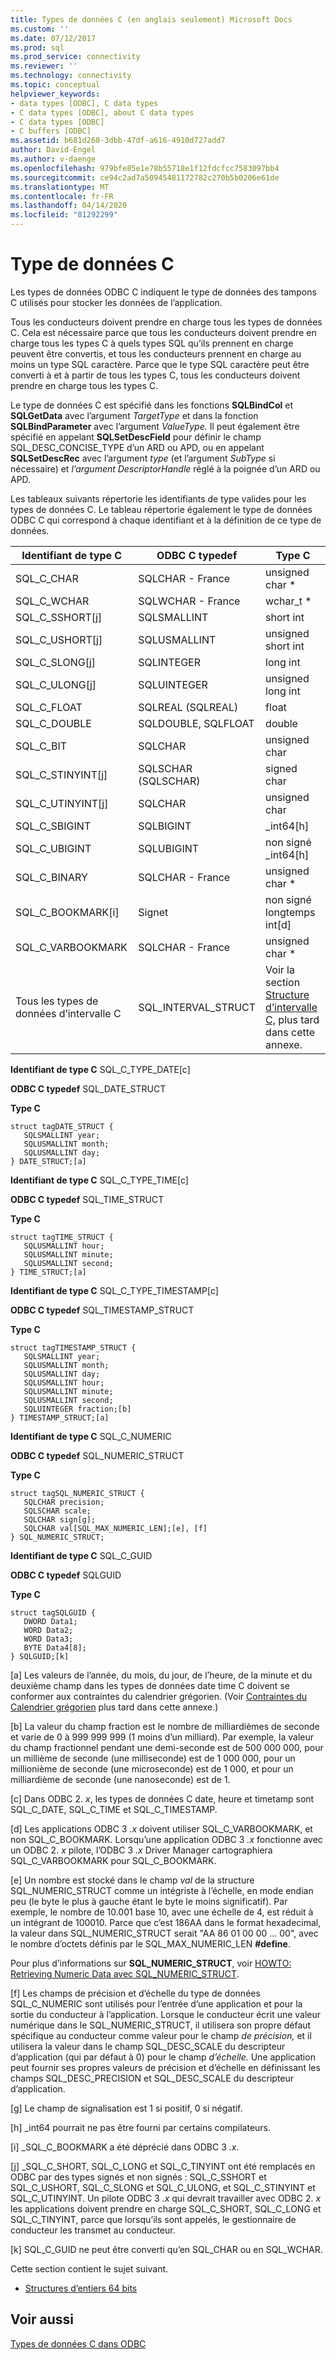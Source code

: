 ```yaml
---
title: Types de données C (en anglais seulement) Microsoft Docs
ms.custom: ''
ms.date: 07/12/2017
ms.prod: sql
ms.prod_service: connectivity
ms.reviewer: ''
ms.technology: connectivity
ms.topic: conceptual
helpviewer_keywords:
- data types [ODBC], C data types
- C data types [ODBC], about C data types
- C data types [ODBC]
- C buffers [ODBC]
ms.assetid: b681d260-3dbb-47df-a616-4910d727add7
author: David-Engel
ms.author: v-daenge
ms.openlocfilehash: 979bfe85e1e78b55718e1f12fdcfcc7583097bb4
ms.sourcegitcommit: ce94c2ad7a50945481172782c270b5b0206e61de
ms.translationtype: MT
ms.contentlocale: fr-FR
ms.lasthandoff: 04/14/2020
ms.locfileid: "81292299"
---
```

# <a name="c-data-types"></a>Type de données C
Les types de données ODBC C indiquent le type de données des tampons C utilisés pour stocker les données de l’application.  
  
 Tous les conducteurs doivent prendre en charge tous les types de données C. Cela est nécessaire parce que tous les conducteurs doivent prendre en charge tous les types C à quels types SQL qu’ils prennent en charge peuvent être convertis, et tous les conducteurs prennent en charge au moins un type SQL caractère. Parce que le type SQL caractère peut être converti à et à partir de tous les types C, tous les conducteurs doivent prendre en charge tous les types C.  
  
 Le type de données C est spécifié dans les fonctions **SQLBindCol** et **SQLGetData** avec l’argument *TargetType* et dans la fonction **SQLBindParameter** avec l’argument *ValueType.* Il peut également être spécifié en appelant **SQLSetDescField** pour définir le champ SQL_DESC_CONCISE_TYPE d’un ARD ou APD, ou en appelant **SQLSetDescRec** avec l’argument *type* (et l’argument *SubType* si nécessaire) et *l’argument DescriptorHandle* réglé à la poignée d’un ARD ou APD.  
  
 Les tableaux suivants répertorie les identifiants de type valides pour les types de données C. Le tableau répertorie également le type de données ODBC C qui correspond à chaque identifiant et à la définition de ce type de données.  
  
|Identifiant de type C|ODBC C typedef|Type C|  
|-----------------------|--------------------|------------|  
|SQL_C_CHAR|SQLCHAR - France|unsigned char *|  
|SQL_C_WCHAR|SQLWCHAR - France|wchar_t *|  
|SQL_C_SSHORT[j]|SQLSMALLINT|short int|  
|SQL_C_USHORT[j]|SQLUSMALLINT|unsigned short int|  
|SQL_C_SLONG[j]|SQLINTEGER|long int|  
|SQL_C_ULONG[j]|SQLUINTEGER|unsigned long int|  
|SQL_C_FLOAT|SQLREAL (SQLREAL)|float|  
|SQL_C_DOUBLE|SQLDOUBLE, SQLFLOAT|double|  
|SQL_C_BIT|SQLCHAR|unsigned char|  
|SQL_C_STINYINT[j]|SQLSCHAR (SQLSCHAR)|signed char|  
|SQL_C_UTINYINT[j]|SQLCHAR|unsigned char|  
|SQL_C_SBIGINT|SQLBIGINT|_int64[h]|  
|SQL_C_UBIGINT|SQLUBIGINT|non signé _int64[h]|  
|SQL_C_BINARY|SQLCHAR - France|unsigned char *|  
|SQL_C_BOOKMARK[i]|Signet|non signé longtemps int[d]|  
|SQL_C_VARBOOKMARK|SQLCHAR - France|unsigned char *|  
|Tous les types de données d’intervalle C|SQL_INTERVAL_STRUCT|Voir la section [Structure d’intervalle C,](../../../odbc/reference/appendixes/c-interval-structure.md) plus tard dans cette annexe.|  
  
 **Identifiant de type C** SQL_C_TYPE_DATE[c]  
  
 **ODBC C typedef** SQL_DATE_STRUCT  
  
 **Type C**  
  
```  
struct tagDATE_STRUCT {  
   SQLSMALLINT year;  
   SQLUSMALLINT month;  
   SQLUSMALLINT day;    
} DATE_STRUCT;[a]  
```  
  
 **Identifiant de type C** SQL_C_TYPE_TIME[c]  
  
 **ODBC C typedef** SQL_TIME_STRUCT  
  
 **Type C**  
  
```  
struct tagTIME_STRUCT {  
   SQLUSMALLINT hour;  
   SQLUSMALLINT minute;  
   SQLUSMALLINT second;  
} TIME_STRUCT;[a]  
```  
  
 **Identifiant de type C** SQL_C_TYPE_TIMESTAMP[c]  
  
 **ODBC C typedef** SQL_TIMESTAMP_STRUCT  
  
 **Type C**  
  
```  
struct tagTIMESTAMP_STRUCT {  
   SQLSMALLINT year;  
   SQLUSMALLINT month;  
   SQLUSMALLINT day;  
   SQLUSMALLINT hour;  
   SQLUSMALLINT minute;  
   SQLUSMALLINT second;  
   SQLUINTEGER fraction;[b]   
} TIMESTAMP_STRUCT;[a]  
```  
  
 **Identifiant de type C** SQL_C_NUMERIC  
  
 **ODBC C typedef** SQL_NUMERIC_STRUCT  
  
 **Type C**  
  
```  
struct tagSQL_NUMERIC_STRUCT {  
   SQLCHAR precision;  
   SQLSCHAR scale;  
   SQLCHAR sign[g];  
   SQLCHAR val[SQL_MAX_NUMERIC_LEN];[e], [f]   
} SQL_NUMERIC_STRUCT;  
```  
  
 **Identifiant de type C** SQL_C_GUID  
  
 **ODBC C typedef** SQLGUID  
  
 **Type C**  
  
```  
struct tagSQLGUID {  
   DWORD Data1;  
   WORD Data2;  
   WORD Data3;  
   BYTE Data4[8];  
} SQLGUID;[k]  
```  
  
 [a] Les valeurs de l’année, du mois, du jour, de l’heure, de la minute et du deuxième champ dans les types de données date time C doivent se conformer aux contraintes du calendrier grégorien. (Voir [Contraintes du Calendrier grégorien](../../../odbc/reference/appendixes/constraints-of-the-gregorian-calendar.md) plus tard dans cette annexe.)  
  
 [b] La valeur du champ fraction est le nombre de milliardièmes de seconde et varie de 0 à 999 999 999 (1 moins d’un milliard). Par exemple, la valeur du champ fractionnel pendant une demi-seconde est de 500 000 000, pour un millième de seconde (une milliseconde) est de 1 000 000, pour un millionième de seconde (une microseconde) est de 1 000, et pour un milliardième de seconde (une nanoseconde) est de 1.  
  
 [c] Dans ODBC 2. *x*, les types de données C date, heure et timetamp sont SQL_C_DATE, SQL_C_TIME et SQL_C_TIMESTAMP.  
  
 [d] Les applications ODBC 3 *.x* doivent utiliser SQL_C_VARBOOKMARK, et non SQL_C_BOOKMARK. Lorsqu’une application ODBC 3 *.x* fonctionne avec un ODBC 2. *x* pilote, l’ODBC 3 *.x* Driver Manager cartographiera SQL_C_VARBOOKMARK pour SQL_C_BOOKMARK.  
  
 [e] Un nombre est stocké dans le champ *val* de la structure SQL_NUMERIC_STRUCT comme un intégriste à l’échelle, en mode endian peu (le byte le plus à gauche étant le byte le moins significatif). Par exemple, le nombre de 10.001 base 10, avec une échelle de 4, est réduit à un intégrant de 100010. Parce que c’est 186AA dans le format hexadecimal, la valeur dans SQL_NUMERIC_STRUCT serait "AA 86 01 00 00 ... 00", avec le nombre d’octets définis par le SQL_MAX_NUMERIC_LEN **#define**.  
  
 Pour plus d’informations sur **SQL_NUMERIC_STRUCT**, voir [HOWTO: Retrieving Numeric Data avec SQL_NUMERIC_STRUCT](retrieve-numeric-data-sql-numeric-struct-kb222831.md).  
  
 [f] Les champs de précision et d’échelle du type de données SQL_C_NUMERIC sont utilisés pour l’entrée d’une application et pour la sortie du conducteur à l’application. Lorsque le conducteur écrit une valeur numérique dans le SQL_NUMERIC_STRUCT, il utilisera son propre défaut spécifique au conducteur comme valeur pour le champ *de précision,* et il utilisera la valeur dans le champ SQL_DESC_SCALE du descripteur d’application (qui par défaut à 0) pour le champ *d’échelle.* Une application peut fournir ses propres valeurs de précision et d’échelle en définissant les champs SQL_DESC_PRECISION et SQL_DESC_SCALE du descripteur d’application.  
  
 [g] Le champ de signalisation est 1 si positif, 0 si négatif.  
  
 [h] _int64 pourrait ne pas être fourni par certains compilateurs.  
  
 [i] _SQL_C_BOOKMARK a été déprécié dans ODBC 3 *.x*.  
  
 [j] _SQL_C_SHORT, SQL_C_LONG et SQL_C_TINYINT ont été remplacés en ODBC par des types signés et non signés : SQL_C_SSHORT et SQL_C_USHORT, SQL_C_SLONG et SQL_C_ULONG, et SQL_C_STINYINT et SQL_C_UTINYINT. Un pilote ODBC 3 *.x* qui devrait travailler avec ODBC 2. *x* les applications doivent prendre en charge SQL_C_SHORT, SQL_C_LONG et SQL_C_TINYINT, parce que lorsqu’ils sont appelés, le gestionnaire de conducteur les transmet au conducteur.  
  
 [k] SQL_C_GUID ne peut être converti qu’en SQL_CHAR ou en SQL_WCHAR.  
  
 Cette section contient le sujet suivant.  
  
-   [Structures d’entiers 64 bits](../../../odbc/reference/appendixes/64-bit-integer-structures.md)  
  
## <a name="see-also"></a>Voir aussi  
 [Types de données C dans ODBC](../../../odbc/reference/develop-app/c-data-types-in-odbc.md)
